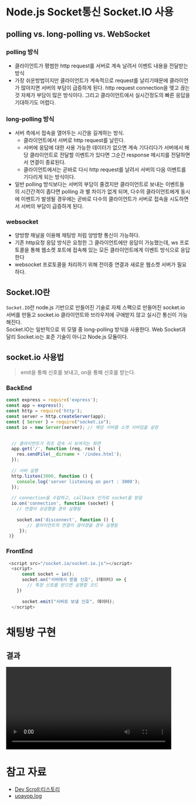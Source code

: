# Node.js Socket통신 Socket.IO 사용
## polling vs. long-polling vs. WebSocket
### polling 방식
- 클라이언트가 평범한 http request를 서버로 계속 날려서 이벤트 내용을 전달받는 방식
- 가장 쉬운방법이지만 클라이언트가 계속적으로 request를 날리기때문에 클라이언가 많아지면 서버의 부담이 급증하게 된다. http request connection을 맺고 끊는것 자체가 부담이 많은 방식이다. 그리고 클라이언트에서 실시간정도의 빠른 응답을 기대하기도 어렵다.

### long-polling 방식
- 서버 측에서 접속을 열어두는 시간을 길게하는 방식.
    - 클라이언트에서 서버로 http request를 날린다. 
    - 서버에 응답에 대한 사용 가능한 데이터가 없으면 계속 기다리다가 서버에서 해당 클라이언트로 전달할 이벤트가 있다면 그순간 response 메시지를 전달하면서 연결이 종료된다.
    - 클라이언트에서는 곧바로 다시 http request를 날려서 서버의 다음 이벤트를 기다리게 되는 방식이다.
 - 일반 polling 방식보다는 서버의 부담이 줄겠지만 클라이언트로 보내는 이벤트들의 시간간격이 좁다면 polling 과 별 차이가 없게 되며, 다수의 클라이언트에게 동시에 이벤트가 발생될 경우에는 곧바로 다수의 클라이언트가 서버로 접속을 시도하면서 서버의 부담이 급증하게 된다.
### websocket
- 양방향 채널을 이용해 채팅방 처럼 양방향 통신이 가능하다.
- 기존 http요청 응답 방식은 요청한 그 클라이언트에만 응답이 가능했는데, ws 프로토콜을 통해 웹소켓 포트에 접속해 있는 모든 클라이언트에게 이벤트 방식으로 응답한다
- websocket 프로토콜을 처리하기 위해 전이중 연결과 새로운 웹소켓 서버가 필요하다.
## Socket.IO란
`Socket.IO`란 node.js 기반으로 만들어진 기술로 자체 스팩으로 만들어진 socket.io 서버를 만들고 socket.io 클라이언트와 브라우저에 구애받지 않고 실시간 통신이 가능해진다.  
Socket.IO는 일반적으로 위 모델 중 long-polling 방식을 사용한다.
Web Socket과 달리 Socket.io는 표준 기술이 아니고 Node.js 모듈이다.
## socket.io 사용법
> emit을 통해 신호를 보내고, on을 통해 신호를 받는다.
### BackEnd
```javascript
const express = require('express');
const app = express();
const http = require('http');
const server = http.createServer(app);
const { Server } = require("socket.io");
const io = new Server(server); // 해당 서버를 소켓 서버임을 설정

  
  // 클라이언트가 최초 접속 시 보여지는 화면
  app.get('/', function (req, res) {
    res.sendFile(__dirname + '/index.html');
  });
  
  // 서버 실행
  http.listen(3000, function () {
    console.log('server listening on port : 3000');
  });
  
  // connection을 수립하고, callback 인자로 socket을 받음
  io.on('connection', function (socket) {
  	// 연결이 성공했을 경우 실행됨
  
  	socket.on('disconnect', function () {
      	// 클라이언트의 연결이 끊어졌을 경우 실행됨
     });
 )}
```

### FrontEnd
```javascript
 <script src="/socket.io/socket.io.js"></script>
  <script>
      const socket = io();
      socket.on("서버에서 받을 신호", (데이터) => {
  		// 특정 신호를 받으면 실행할 코드
  	})
      
      socket.emit("서버로 보낼 신호", 데이터);
  </script>
```

# 채팅방 구현
## 결과
<video src='https://user-images.githubusercontent.com/59672592/174079459-e04f044f-5db6-46da-b45e-a826561bc7a6.mp4
' width=450/>


# 참고 자료
- [Dev Scroll:티스토리](https://inpa.tistory.com/entry/WEB-%F0%9F%93%9A-Polling-Long-Polling-Server-Sent-Event-WebSocket-%EC%9A%94%EC%95%BD-%EC%A0%95%EB%A6%AC)
- [uoayop.log](https://velog.io/@uoayop/Node.js-Socket.io-%EC%B1%84%ED%8C%85%EB%B0%A9-%EA%B5%AC%ED%98%84%ED%95%B4%EB%B3%B4%EA%B8%B0-1)